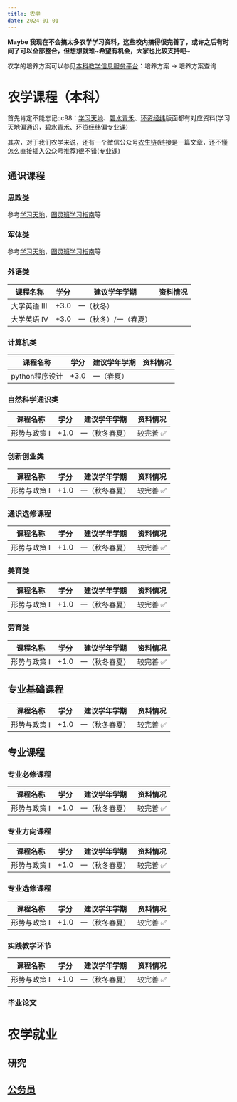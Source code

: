 ```yaml
---
title: 农学
date: 2024-01-01
---
```

**Maybe 我现在不会搞太多农学学习资料，这些校内搞得很完善了，或许之后有时间了可以全部整合，但想想就难~希望有机会，大家也比较支持吧~**

农学的培养方案可以参见[本科教学信息服务平台](http://zdbk.zju.edu.cn)：培养方案 -> 培养方案查询

# 农学课程（本科）
首先肯定不能忘记cc98：[学习天地](https://www.cc98.org/board/68)、[碧水青禾](https://www.cc98.org/board/285)、[环资经纬](https://www.cc98.org/board/344)版面都有对应资料(学习天地偏通识，碧水青禾、环资经纬偏专业课)

其次，对于我们农学来说，还有一个微信公众号[农生链](https://dwz.mk/8rws6)(链接是一篇文章，还不懂怎么直接插入公众号推荐)很不错(专业课)

## 通识课程
### 思政类
参考[学习天地](https://www.cc98.org/board/68)，[图灵班学习指南](https://zju-turing.github.io/TuringCourses/)等
### 军体类
参考[学习天地](https://www.cc98.org/board/68)，[图灵班学习指南](https://zju-turing.github.io/TuringCourses/)等
### 外语类
| 课程名称 | 学分 | 建议学年学期 | 资料情况 |
| --- | --- | --- | --- |
| 大学英语 III | +3.0 | 一（秋冬） |  |
| 大学英语 IV | +3.0 | 一（秋冬）/一（春夏） |  |

### 计算机类
| 课程名称 | 学分 | 建议学年学期 | 资料情况 |
| --- | --- | --- | --- |
| python程序设计 | +3.0 | 一（春夏） |  |

### 自然科学通识类
| 课程名称 | 学分 | 建议学年学期 | 资料情况 |
| --- | --- | --- | --- |
| 形势与政策 I | +1.0 | 一（秋冬春夏） | 较完善 ✅ |

### 创新创业类
| 课程名称 | 学分 | 建议学年学期 | 资料情况 |
| --- | --- | --- | --- |
| 形势与政策 I | +1.0 | 一（秋冬春夏） | 较完善 ✅ |

### 通识选修课程
| 课程名称 | 学分 | 建议学年学期 | 资料情况 |
| --- | --- | --- | --- |
| 形势与政策 I | +1.0 | 一（秋冬春夏） | 较完善 ✅ |

### 美育类
| 课程名称 | 学分 | 建议学年学期 | 资料情况 |
| --- | --- | --- | --- |
| 形势与政策 I | +1.0 | 一（秋冬春夏） | 较完善 ✅ |

### 劳育类
| 课程名称 | 学分 | 建议学年学期 | 资料情况 |
| --- | --- | --- | --- |
| 形势与政策 I | +1.0 | 一（秋冬春夏） | 较完善 ✅ |

## 专业基础课程
| 课程名称 | 学分 | 建议学年学期 | 资料情况 |
| --- | --- | --- | --- |
| 形势与政策 I | +1.0 | 一（秋冬春夏） | 较完善 ✅ |

## 专业课程
### 专业必修课程
| 课程名称 | 学分 | 建议学年学期 | 资料情况 |
| --- | --- | --- | --- |
| 形势与政策 I | +1.0 | 一（秋冬春夏） | 较完善 ✅ |

### 专业方向课程
| 课程名称 | 学分 | 建议学年学期 | 资料情况 |
| --- | --- | --- | --- |
| 形势与政策 I | +1.0 | 一（秋冬春夏） | 较完善 ✅ |

### 专业选修课程
| 课程名称 | 学分 | 建议学年学期 | 资料情况 |
| --- | --- | --- | --- |
| 形势与政策 I | +1.0 | 一（秋冬春夏） | 较完善 ✅ |

### 实践教学环节
| 课程名称 | 学分 | 建议学年学期 | 资料情况 |
| --- | --- | --- | --- |
| 形势与政策 I | +1.0 | 一（秋冬春夏） | 较完善 ✅ |

### 毕业论文


# 农学就业

## 研究

## [公务员](https://woodson-04.github.io/my_blog/blog/2024/01/01/公务员.html)